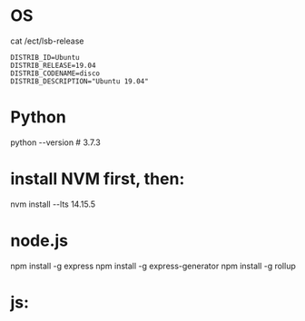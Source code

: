 
# OS

cat /ect/lsb-release

    DISTRIB_ID=Ubuntu
    DISTRIB_RELEASE=19.04
    DISTRIB_CODENAME=disco
    DISTRIB_DESCRIPTION="Ubuntu 19.04"

# Python

python --version # 3.7.3



# install NVM first, then:
nvm install --lts 14.15.5

# node.js
npm install -g express
npm install -g express-generator
npm install -g rollup

# js:
